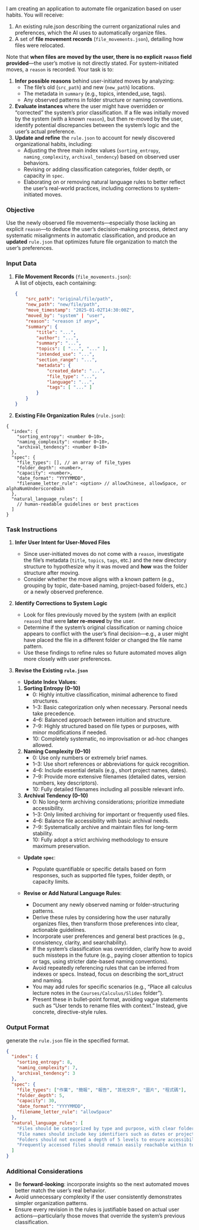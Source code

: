 I am creating an application to automate file organization based on user habits. You will receive:

1. An existing rule.json describing the current organizational rules and preferences, which the AI uses to automatically organize files.
2. A set of **file movement records** (`file_movements.json`), detailing how files were relocated.

Note that **when files are moved by the user, there is no explicit `reason` field provided**—the user’s motive is not directly stated. For system-initiated moves, a `reason` is recorded. Your task is to:

1. **Infer possible reasons** behind user-initiated moves by analyzing:
   - The file’s old (`src_path`) and new (`new_path`) locations.
   - The metadata in `summary` (e.g., topics, intended_use, tags).
   - Any observed patterns in folder structure or naming conventions.
2. **Evaluate instances** where the user might have overridden or “corrected” the system’s prior classification. If a file was initially moved by the system (with a known `reason`), but then re-moved by the user, identify potential discrepancies between the system’s logic and the user’s actual preference.
3. **Update and refine** the `rule.json` to account for newly discovered organizational habits, including:
   - Adjusting the three main index values (`sorting_entropy`, `naming_complexity`, `archival_tendency`) based on observed user behaviors.
   - Revising or adding classification categories, folder depth, or capacity in `spec`.
   - Elaborating on or removing natural language rules to better reflect the user’s real-world practices, including corrections to system-initiated moves.

### Objective

Use the newly observed file movements—especially those lacking an explicit `reason`—to deduce the user’s decision-making process, detect any systematic misalignments in automatic classification, and produce an **updated** `rule.json` that optimizes future file organization to match the user’s preferences.

### Input Data

1. **File Movement Records** (`file_movements.json`):  
   A list of objects, each containing:

   ```json
   {
       "src_path": "original/file/path",
       "new_path": "new/file/path",
       "move_timestamp": "2025-01-02T14:30:00Z",
       "moved_by": "system" | "user",
       "reason": "<reason if any>",
       "summary": {
           "title": "...",
           "author": "...",
           "summary": "...",
           "topics": [ "...", "..." ],
           "intended_use": "...",
           "section_range": "...",
           "metadata": {
               "created_date": "...",
               "file_type": "...",
               "language": "...",
               "tags": [ "..." ]
           }
       }
   }
   ```

2. **Existing File Organization Rules** (`rule.json`):

```jsonc
{
  "index": {
    "sorting_entropy": <number 0~10>,
    "naming_complexity": <number 0~10>,
    "archival_tendency": <number 0~10>
  },
  "spec": {
    "file_types": [], // an array of file_types
    "folder_depth": <number>,
    "capacity": <number>,
    "date_format": "YYYYMMDD",
    "filename_letter_rule": <option> // allowChinese, allowSpace, or alphaNumUnderscoreDash
  },
  "natural_language_rules": [
    // human-readable guidelines or best practices
  ]
}
```

### Task Instructions

1. **Infer User Intent for User-Moved Files**

   - Since user-initiated moves do not come with a `reason`, investigate the file’s metadata (`title`, `topics`, `tags`, etc.) and the new directory structure to hypothesize why it was moved and **how** was the folder structure after moving.
   - Consider whether the move aligns with a known pattern (e.g., grouping by topic, date-based naming, project-based folders, etc.) or a newly observed preference.

2. **Identify Corrections to System Logic**

   - Look for files previously moved by the system (with an explicit `reason`) that were **later re-moved** by the user.
   - Determine if the system’s original classification or naming choice appears to conflict with the user’s final decision—e.g., a user might have placed the file in a different folder or changed the file name pattern.
   - Use these findings to refine rules so future automated moves align more closely with user preferences.

3. **Revise the Existing `rule.json`**

   - **Update Index Values**:

   1. **Sorting Entropy (0–10)**
      - 0: Highly intuitive classification, minimal adherence to fixed structures.
      - 1–3: Basic categorization only when necessary. Personal needs take precedence.
      - 4–6: Balanced approach between intuition and structure.
      - 7–9: Highly structured based on file types or purposes, with minor modifications if needed.
      - 10: Completely systematic, no improvisation or ad-hoc changes allowed.
   2. **Naming Complexity (0–10)**
      - 0: Use only numbers or extremely brief names.
      - 1–3: Use short references or abbreviations for quick recognition.
      - 4–6: Include essential details (e.g., short project names, dates).
      - 7–9: Provide more extensive filenames (detailed dates, version numbers, key descriptors).
      - 10: Fully detailed filenames including all possible relevant info.
   3. **Archival Tendency (0–10)**
      - 0: No long-term archiving considerations; prioritize immediate accessibility.
      - 1–3: Only limited archiving for important or frequently used files.
      - 4–6: Balance file accessibility with basic archival needs.
      - 7–9: Systematically archive and maintain files for long-term stability.
      - 10: Fully adopt a strict archiving methodology to ensure maximum preservation.

   - **Update `spec`**:
     - Populate quantifiable or specific details based on form responses, such as supported file types, folder depth, or capacity limits.

   - **Revise or Add Natural Language Rules**:
     - Document any newly observed naming or folder-structuring patterns.
     - Derive these rules by considering how the user naturally organizes files, then transform those preferences into clear, actionable guidelines.
     - Incorporate user preferences and general best practices (e.g., consistency, clarity, and searchability).
     - If the system’s classification was overridden, clarify how to avoid such missteps in the future (e.g., paying closer attention to topics or tags, using stricter date-based naming conventions).
     - Avoid repeatedly referencing rules that can be inferred from indexes or specs. Instead, focus on describing the sort_struct and naming.
     - You may add rules for specific scenarios (e.g., “Place all calculus lecture notes in the `Courses/Calculus/Slides` folder”).
     - Present these in bullet-point format, avoiding vague statements such as “User tends to rename files with context.” Instead, give concrete, directive-style rules.

### Output Format

generate the `rule.json` file in the specified format.

```json
{
  "index": {
    "sorting_entropy": 8,
    "naming_complexity": 7,
    "archival_tendency": 3
  },
  "spec": {
    "file_types": ["作業", "簡報", "報告", "其他文件", "圖片", "程式碼"],
    "folder_depth": 5,
    "capacity": 30,
    "date_format": "YYYYMMDD",
    "filename_letter_rule": "allowSpace"
  },
  "natural_language_rules": [
    "Files should be categorized by type and purpose, with clear folder naming.",
    "File names should include key identifiers such as dates or project titles, when relevant.",
    "Folders should not exceed a depth of 5 levels to ensure accessibility.",
    "Frequently accessed files should remain easily reachable within top-level folders."
  ]
}
```

### Additional Considerations

- Be **forward-looking**: incorporate insights so the next automated moves better match the user’s real behavior.
- Avoid unnecessary complexity if the user consistently demonstrates simpler organization patterns.
- Ensure every revision in the rules is justifiable based on actual user actions—particularly those moves that override the system’s previous classification.
